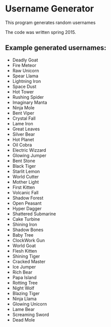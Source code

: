 # Username Generator
This program generates random usernames

The code was written spring 2015.

## Example generated usernames:
- Deadly Goat
- Fire Meteor
- Raw Unicorn
- Spear Llama
- Lightning Iron
- Space Dust
- Hot Tower
- Rushing Spider
- Imaginary Manta
- Ninja Mole
- Bent Viper
- Crystal Fall
- Lame Iron
- Great Leaves
- Silver Bear
- Hot Planet
- Oil Cobra
- Electric Wizzard
- Glowing Jumper
- Bent Stone
- Black Tiger
- Starlit Lemon
- World Cutter
- Mother Light
- First Kitten
- Volcanic Fall
- Shadow Forest
- Open Peasant
- Hyper Dagger
- Shattered Submarine
- Cake Turbine
- Shining Iron
- Shadow Bones
- Baby Tree
- ClockWork Gun
- World Goat
- Flesh Kitten
- Shining Tiger
- Cracked Master
- Ice Jumper
- Rich Bear
- Papa Island
- Rotting Tree
- Night Wolf
- Blazing Tiger
- Ninja Llama
- Glowing Unicorn
- Lame Bear
- Screaming Sword
- Dead Mole
